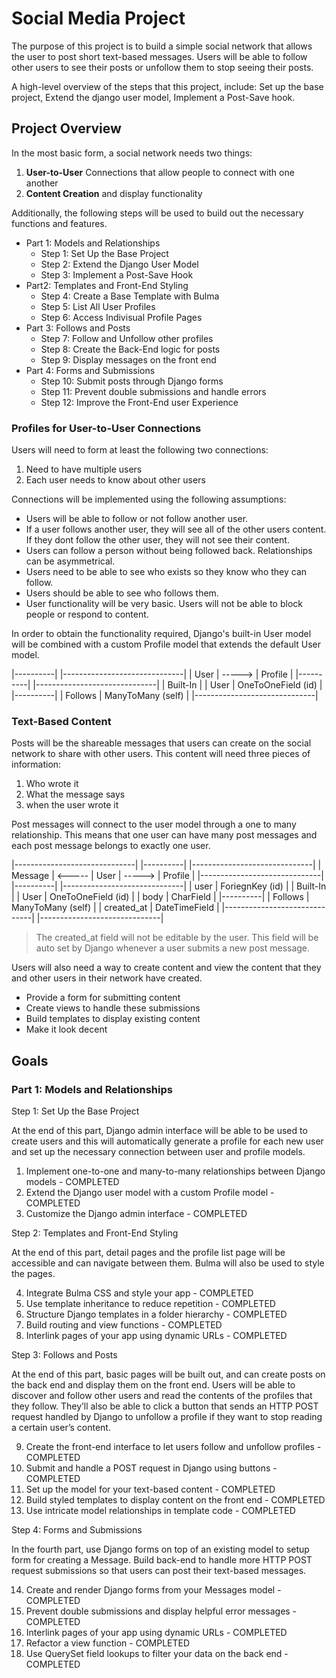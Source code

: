 # **Social Media Project**

The purpose of this project is to build a simple social network that allows the user to post short text-based messages. Users will be able to follow other users to see their posts or unfollow them to stop seeing their posts.

A high-level overview of the steps that this project, include: Set up the base project, Extend the django user model, Implement a Post-Save hook.

## **Project Overview**

In the most basic form, a social network needs two things:

1. **User-to-User** Connections that allow people to connect with one another
2. **Content Creation** and display functionality

Additionally, the following steps will be used to build out the necessary functions and features.

* Part 1: Models and Relationships
    * Step 1: Set Up the Base Project
    * Step 2: Extend the Django User Model
    * Step 3: Implement a Post-Save Hook
* Part2: Templates and Front-End Styling
    * Step 4: Create a Base Template with Bulma
    * Step 5: List All User Profiles
    * Step 6: Access Indivisual Profile Pages
* Part 3: Follows and Posts
    * Step 7: Follow and Unfollow other profiles
    * Step 8: Create the Back-End logic for posts
    * Step 9: Display messages on the front end
* Part 4: Forms and Submissions
    * Step 10: Submit posts through Django forms
    * Step 11: Prevent double submissions and handle errors
    * Step 12: Improve the Front-End user Experience 

### **Profiles for User-to-User Connections**

Users will need to form at least the following two connections:

1. Need to have multiple users
2. Each user needs to know about other users

Connections will be implemented using the following assumptions:

* Users will be able to follow or not follow another user.
* If a user follows another user, they will see all of the other users content. If they dont follow the other user, they will not see their content.
* Users can follow a person without being followed back. Relationships can be asymmetrical.
* Users need to be able to see who exists so they know who they can follow.
* Users should be able to see who follows them.
* User functionality will be very basic. Users will not be able to block people or respond to content.

In order to obtain the functionality required, Django's built-in User model will be combined with a custom Profile model that extends the default User model.

|----------|        |------------------------------|
|   User   | -----> |    Profile                   |
|----------|        |------------------------------|
| Built-In |        | User    | OneToOneField (id) |
|----------|        | Follows | ManyToMany (self)  |
                    |------------------------------|

### Text-Based Content

Posts will be the shareable messages that users can create on the social network to share with other users. This content will need three pieces of information:

1. Who wrote it
2. What the message says
3. when the user wrote it

Post messages will connect to the user model through a one to many relationship. This means that one user can have many post messages and each post message belongs to exactly one user.

|------------------------------|        |----------|        |------------------------------|
| Message                      | <----- |   User   | -----> |    Profile                   |
|------------------------------|        |----------|        |------------------------------|
| user       | ForiegnKey (id) |        | Built-In |        | User    | OneToOneField (id) |
| body       | CharField       |        |----------|        | Follows | ManyToMany (self)  |
| created_at | DateTimeField   |                            |------------------------------|
|------------------------------|

>The created_at field will not be editable by the user. This field will be auto set by Django whenever a user submits a new post message.

Users will also need a way to create content and view the content that they and other users in their network have created.

* Provide a form for submitting content
* Create views to handle these submissions
* Build templates to display existing content
* Make it look decent

## Goals

### Part 1: Models and Relationships

Step 1: Set Up the Base Project

At the end of this part, Django admin interface will be able to be used to create users and this will automatically generate a profile for each new user and set up the necessary connection between user and profile models.

1. Implement one-to-one and many-to-many relationships between Django models - COMPLETED
2. Extend the Django user model with a custom Profile model - COMPLETED
3. Customize the Django admin interface - COMPLETED

Step 2: Templates and Front-End Styling

At the end of this part, detail pages and the profile list page will be accessible and can navigate between them. Bulma will also be used to style the pages.

4. Integrate Bulma CSS and style your app - COMPLETED
5. Use template inheritance to reduce repetition - COMPLETED
6. Structure Django templates in a folder hierarchy - COMPLETED
7. Build routing and view functions - COMPLETED
8. Interlink pages of your app using dynamic URLs - COMPLETED

Step 3: Follows and Posts

At the end of this part, basic pages will be built out, and can create posts on the back end and display them on the front end. Users will be able to discover and follow other users and read the contents of the profiles that they follow. They’ll also be able to click a button that sends an HTTP POST request handled by Django to unfollow a profile if they want to stop reading a certain user’s content.

9. Create the front-end interface to let users follow and unfollow profiles - COMPLETED
10. Submit and handle a POST request in Django using buttons - COMPLETED
11. Set up the model for your text-based content - COMPLETED
12. Build styled templates to display content on the front end - COMPLETED
13. Use intricate model relationships in template code - COMPLETED

Step 4: Forms and Submissions

In the fourth part, use Django forms on top of an existing model to setup form for creating a Message. Build back-end to handle more HTTP POST request submissions so that users can post their text-based messages.

14. Create and render Django forms from your Messages model - COMPLETED
15. Prevent double submissions and display helpful error messages - COMPLETED
16. Interlink pages of your app using dynamic URLs - COMPLETED
17. Refactor a view function - COMPLETED
18. Use QuerySet field lookups to filter your data on the back end - COMPLETED

